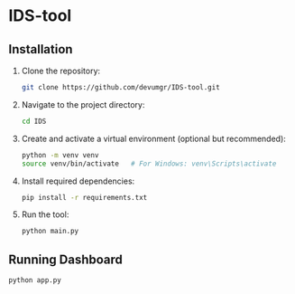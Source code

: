 ﻿# IDS-tool



## Installation

1. Clone the repository:
   ```bash
   git clone https://github.com/devumgr/IDS-tool.git
   ```

2. Navigate to the project directory:
   ```bash
   cd IDS
   ```

3. Create and activate a virtual environment (optional but recommended):
   ```bash
   python -m venv venv
   source venv/bin/activate   # For Windows: venv\Scripts\activate
   ```

4. Install required dependencies:
   ```bash
   pip install -r requirements.txt
   ```
5. Run the tool:
   ```bash
   python main.py
   ```
## Running Dashboard
   ```
   python app.py
   ```
